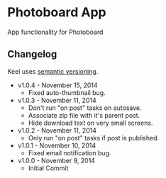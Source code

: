 # Photoboard App

App functionality for Photoboard



## Changelog

Keel uses [semantic versioning](http://semver.org/).

* v1.0.4 - November 15, 2014
	* Fixed auto-thumbnail bug.
* v1.0.3 - November 11, 2014
	* Don't run "on post" tasks on autosave.
	* Associate zip file with it's parent post.
	* Hide download text on very small screens.
* v1.0.2 - November 11, 2014
	* Only run "on post" tasks if post is published.
* v1.0.1 - November 10, 2014
	* Fixed email notification bug.
* v1.0.0 - November 9, 2014
	* Initial Commit